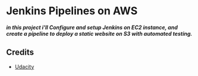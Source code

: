 # Jenkins Pipelines on AWS

***in this project i'll Configure and setup Jenkins on EC2 instance, and create a pipeline to deploy a static website on S3 with automated testing.***

## Credits
- [Udacity](https://udacity.com)
